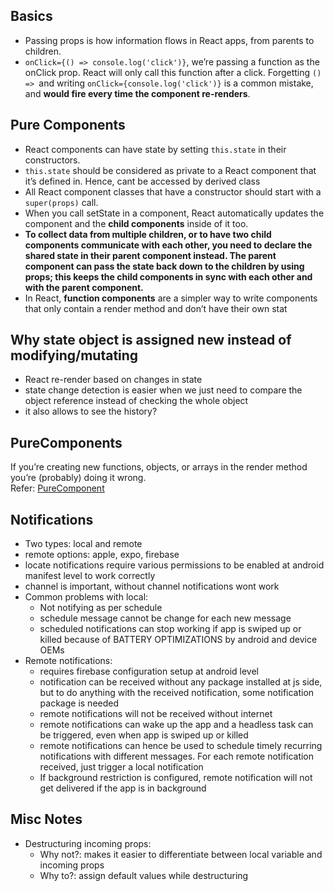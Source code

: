 ## Basics

- Passing props is how information flows in React apps, from parents to children.
- `onClick={() => console.log('click')}`, we’re passing a function as the onClick prop. React will only call this function after a click. Forgetting `() => `and writing `onClick={console.log('click')}` is a common mistake, and **would fire every time the component re-renders**.

## Pure Components

- React components can have state by setting `this.state` in their constructors.
- `this.state` should be considered as private to a React component that it’s defined in. Hence, cant be accessed by derived class
- All React component classes that have a constructor should start with a `super(props)` call.
- When you call setState in a component, React automatically updates the component and the **child components** inside of it too.
- **To collect data from multiple children, or to have two child components communicate with each other, you need to declare the shared state in their parent component instead. The parent component can pass the state back down to the children by using props; this keeps the child components in sync with each other and with the parent component.**
- In React, **function components** are a simpler way to write components that only contain a render method and don’t have their own stat

## Why state object is assigned new instead of modifying/mutating

- React re-render based on changes in state
- state change detection is easier when we just need to compare the object reference instead of checking the whole object
- it also allows to see the history?

## PureComponents

If you’re creating new functions, objects, or arrays in the render method you’re (probably) doing it wrong.  
Refer: [PureComponent](https://codeburst.io/when-to-use-component-or-purecomponent-a60cfad01a81)

## Notifications

- Two types: local and remote
- remote options: apple, expo, firebase
- locate notifications require various permissions to be enabled at android manifest level to work correctly
- channel is important, without channel notifications wont work
- Common problems with local:
  - Not notifying as per schedule
  - schedule message cannot be change for each new message
  - scheduled notifications can stop working if app is swiped up or killed because of BATTERY OPTIMIZATIONS by android and device OEMs
- Remote notifications:
  - requires firebase configuration setup at android level
  - notification can be received without any package installed at js side, but to do anything with the received notification, some notification package is needed
  - remote notifications will not be received without internet
  - remote notifications can wake up the app and a headless task can be triggered, even when app is swiped up or killed
  - remote notifications can hence be used to schedule timely recurring notifications with different messages. For each remote notification received, just trigger a local notification
  - If background restriction is configured, remote notification will not get delivered if the app is in background

## Misc Notes

- Destructuring incoming props:
  - Why not?: makes it easier to differentiate between local variable and incoming props
  - Why to?: assign default values while destructuring
